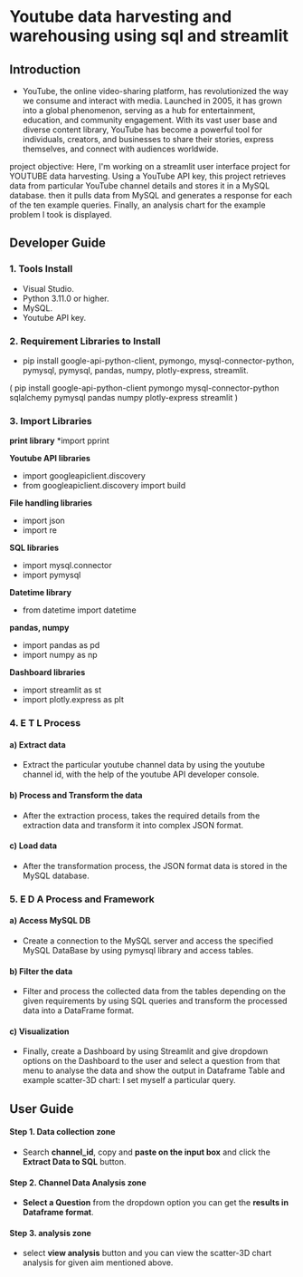 # Youtube data harvesting and warehousing using sql and streamlit
## Introduction 

* YouTube, the online video-sharing platform, has revolutionized the way we consume and interact with media. Launched in 2005, it has grown into a global phenomenon, serving as a hub for entertainment, education, and community engagement. With its vast user base and diverse content library, YouTube has become a powerful tool for individuals, creators, and businesses to share their stories, express themselves, and connect with audiences worldwide.

project objective:
  Here, I'm working on a streamlit user interface project for YOUTUBE data harvesting. Using a YouTube API key, this project retrieves data from particular YouTube channel details and stores it in a MySQL database. then it pulls data from MySQL and generates a response for each of the ten example queries. Finally, an analysis chart for the example problem I took is displayed.


## Developer Guide 

### 1. Tools Install

* Visual Studio.
* Python 3.11.0 or higher.
* MySQL.
* Youtube API key.

### 2. Requirement Libraries to Install

* pip install google-api-python-client, pymongo, mysql-connector-python, pymysql, pymysql, pandas, numpy, 
  plotly-express, streamlit.
  
 ( pip install google-api-python-client pymongo mysql-connector-python sqlalchemy pymysql pandas numpy plotly-express streamlit )
 
### 3. Import Libraries
**print library**
*import pprint

**Youtube API libraries**
* import googleapiclient.discovery
* from googleapiclient.discovery import build

**File handling libraries**
* import json
* import re

**SQL libraries**
* import mysql.connector
* import pymysql

**Datetime library**
* from datetime import datetime

**pandas, numpy**
* import pandas as pd
* import numpy as np

**Dashboard libraries**
* import streamlit as st
* import plotly.express as plt

### 4. E T L Process

#### a) Extract data

* Extract the particular youtube channel data by using the youtube channel id, with the help of the youtube API developer console.

#### b) Process and Transform the data

* After the extraction process, takes the required details from the extraction data and transform it into complex JSON format.

#### c) Load  data 

* After the transformation process, the JSON format data is stored in the MySQL database.


### 5. E D A Process and Framework

#### a) Access MySQL DB 

* Create a connection to the MySQL server and access the specified MySQL DataBase by using pymysql library and access tables.

#### b) Filter the data

* Filter and process the collected data from the tables depending on the given requirements by using SQL queries and transform the processed data into a DataFrame format.

#### c) Visualization 

* Finally, create a Dashboard by using Streamlit and give dropdown options on the Dashboard to the user and select a question from that menu to analyse the data and show the output in Dataframe Table and example scatter-3D chart: I set myself a particular query.

## User Guide

#### Step 1. Data collection zone

* Search **channel_id**, copy and **paste on the input box** and click the **Extract Data to SQL** button.

#### Step 2. Channel Data Analysis zone

* **Select a Question** from the dropdown option you can get the **results in Dataframe format**.

#### Step 3. analysis zone

* select **view analysis** button and you can view the scatter-3D chart analysis for given aim mentioned above.

  
